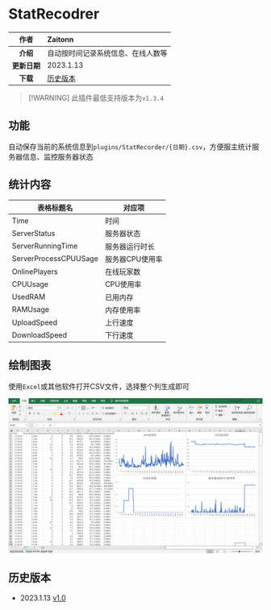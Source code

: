 
# StatRecodrer

|     作者     | Zaitonn                            |
| :----------: | :--------------------------------- |
|   **介绍**   | 自动按时间记录系统信息、在线人数等 |
| **更新日期** | 2023.1.13                          |
|   **下载**   | [历史版本](#历史版本)              |

>[!WARNING] 此插件最低支持版本为`v1.3.4`

## 功能

自动保存当前的系统信息到`plugins/StatRecorder/{日期}.csv`，方便服主统计服务器信息、监控服务器状态

## 统计内容

| 表格标题名            | 对应项          |
| --------------------- | --------------- |
| Time                  | 时间            |
| ServerStatus          | 服务器状态      |
| ServerRunningTime     | 服务器运行时长  |
| ServerProcessCPUUSage | 服务器CPU使用率 |
| OnlinePlayers         | 在线玩家数      |
| CPUUsage              | CPU使用率       |
| UsedRAM               | 已用内存        |
| RAMUsage              | 内存使用率      |
| UploadSpeed           | 上行速度        |
| DownloadSpeed         | 下行速度        |

## 绘制图表

使用`Excel`或其他软件打开CSV文件，选择整个列生成即可

![例子](StatRecodrer/1.png)

## 历史版本

- 2023.1.13 [v1.0](https://download.serein.cc/https://raw.githubusercontent.com/Zaitonn/Serein-Docs/publish/JS/StatRecodrer/v1.0/StatRecorder.js)
